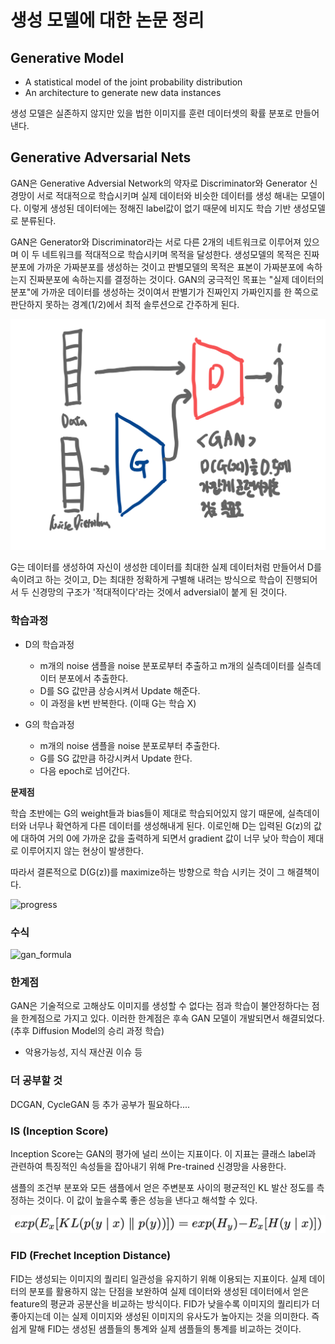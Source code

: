 # 생성 모델에 대한 논문 정리

## Generative Model

-   A statistical model of the joint probability distribution
-   An architecture to generate new data instances

생성 모델은 실존하지 않지만 있을 법한 이미지를 훈련 데이터셋의 확률 분포로 만들어낸다.

## Generative Adversarial Nets

GAN은 Generative Adversial Network의 약자로 Discriminator와 Generator 신경망이 서로 적대적으로 학습시키며 실제 데이터와 비슷한 데이터를 생성 해내는 모델이다. 이렇게 생성된 데이터에는 정해진 label값이 없기 때문에 비지도 학습 기반 생성모델로 분류된다.

GAN은 Generator와 Discriminator라는 서로 다른 2개의 네트워크로 이루어져 있으며 이 두 네트워크를 적대적으로 학습시키며 목적을 달성한다. 생성모델의 목적은 진짜 분포에 가까운 가짜분포를 생성하는 것이고 판별모델의 목적은 표본이 가짜분포에 속하는지 진짜분포에 속하는지를 결정하는 것이다. GAN의 궁극적인 목표는 "실제 데이터의 분포"에 가까운 데이터를 생성하는 것이여서 판별기가 진짜인지 가짜인지를 한 쪽으로 판단하지 못하는 경계(1/2)에서 최적 솔루션으로 간주하게 된다.

![im](./docs/gan-structure.jpeg)

G는 데이터를 생성하여 자신이 생성한 데이터를 최대한 실제 데이터처럼 만들어서 D를 속이려고 하는 것이고, D는 최대한 정확하게 구별해 내려는 방식으로 학습이 진행되어서 두 신경망의 구조가 '적대적이다'라는 것에서 adversial이 붙게 된 것이다.

### 학습과정

-   D의 학습과정

    -   m개의 noise 샘플을 noise 분포로부터 추출하고 m개의 실측데이터를 실측데이터 분포에서 추출한다.
    -   D를 SG 값만큼 상승시켜서 Update 해준다.
    -   이 과정을 k번 반복한다. (이때 G는 학습 X)

-   G의 학습과정
    -   m개의 noise 샘플을 noise 분포로부터 추출한다.
    -   G를 SG 값만큼 하강시켜서 Update 한다.
    -   다음 epoch로 넘어간다.

<strong>문제점</strong>

학습 초반에는 G의 weight들과 bias들이 제대로 학습되어있지 않기 때문에, 실측데이터와 너무나 확연하게 다른 데이터를 생성해내게 된다. 이로인해 D는 입력된 G(z)의 값에 대하여 거의 0에 가까운 값을 출력하게 되면서 gradient 값이 너무 낮아 학습이 제대로 이루어지지 않는 현상이 발생한다.

따라서 결론적으로 D(G(z))를 maximize하는 방향으로 학습 시키는 것이 그 해결책이다.

![progress](https://img1.daumcdn.net/thumb/R1280x0/?scode=mtistory2&fname=https%3A%2F%2Ft1.daumcdn.net%2Fcfile%2Ftistory%2F9916313C5AAEB6CB1B)

### 수식

![gan_formula](https://t1.daumcdn.net/cfile/tistory/995E00345AAE7B6401)

### 한계점

GAN은 기술적으로 고해상도 이미지를 생성할 수 없다는 점과 학습이 불안정하다는 점을 한계점으로 가지고 있다. 이러한 한계점은 후속 GAN 모델이 개발되면서 해결되었다. (추후 Diffusion Model의 승리 과정 학습)

-   악용가능성, 지식 재산권 이슈 등

### 더 공부할 것

DCGAN, CycleGAN 등 추가 공부가 필요하다....

### IS (Inception Score)

Inception Score는 GAN의 평가에 널리 쓰이는 지표이다. 이 지표는 클래스 label과 관련하여 특징적인 속성들을 잡아내기 위해 Pre-trained 신경망을 사용한다.

샘플의 조건부 분포와 모든 샘플에서 얻은 주변분포 사이의 평균적인 KL 발산 정도를 측정하는 것이다. 이 값이 높을수록 좋은 성능을 낸다고 해석할 수 있다.

![is](https://github.com/Pseudo-Lab/Tutorial-Book/blob/master/book/pics/GAN-ch1img08.png?raw=true)

### FID (Frechet Inception Distance)

FID는 생성되는 이미지의 퀄리티 일관성을 유지하기 위해 이용되는 지표이다. 실제 데이터의 분포를 활용하지 않는 단점을 보완하여 실제 데이터와 생성된 데이터에서 얻은 feature의 평균과 공분산을 비교하는 방식이다. FID가 낮을수록 이미지의 퀄리티가 더 좋아지는데 이는 실제 이미지와 생성된 이미지의 유사도가 높아지는 것을 의미한다. 즉 쉽게 말해 FID는 생성된 샘플들의 통계와 실제 샘플들의 통계를 비교하는 것이다.
